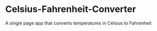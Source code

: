 # Celsius-Fahrenheit-Converter
A single page app that converts temperatures in Celsius to Fahrenheit
